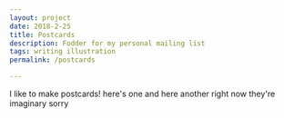 ```yaml
---
layout: project
date: 2018-2-25
title: Postcards
description: Fodder for my personal mailing list
tags: writing illustration
permalink: /postcards

---
```


I like to make postcards!
here's one
and here another
right now they're imaginary
sorry
